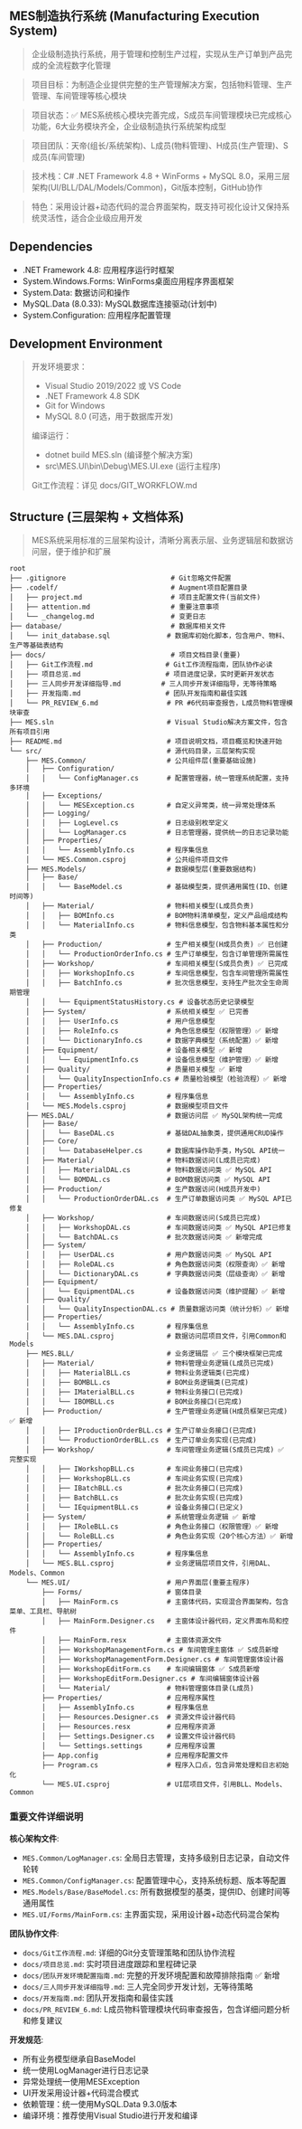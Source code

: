 ## MES制造执行系统 (Manufacturing Execution System)

> 企业级制造执行系统，用于管理和控制生产过程，实现从生产订单到产品完成的全流程数字化管理

> 项目目标：为制造企业提供完整的生产管理解决方案，包括物料管理、生产管理、车间管理等核心模块

> 项目状态：✅ MES系统核心模块完善完成，S成员车间管理模块已完成核心功能，6大业务模块齐全，企业级制造执行系统架构成型

> 项目团队：天帝(组长/系统架构)、L成员(物料管理)、H成员(生产管理)、S成员(车间管理)

> 技术栈：C# .NET Framework 4.8 + WinForms + MySQL 8.0，采用三层架构(UI/BLL/DAL/Models/Common)，Git版本控制，GitHub协作

> 特色：采用设计器+动态代码的混合界面架构，既支持可视化设计又保持系统灵活性，适合企业级应用开发

## Dependencies

* .NET Framework 4.8: 应用程序运行时框架
* System.Windows.Forms: WinForms桌面应用程序界面框架
* System.Data: 数据访问和操作
* MySQL.Data (8.0.33): MySQL数据库连接驱动(计划中)
* System.Configuration: 应用程序配置管理

## Development Environment

> 开发环境要求：
> - Visual Studio 2019/2022 或 VS Code
> - .NET Framework 4.8 SDK
> - Git for Windows
> - MySQL 8.0 (可选，用于数据库开发)
>
> 编译运行：
> - dotnet build MES.sln (编译整个解决方案)
> - src\MES.UI\bin\Debug\MES.UI.exe (运行主程序)
>
> Git工作流程：详见 docs/GIT_WORKFLOW.md


## Structure (三层架构 + 文档体系)

> MES系统采用标准的三层架构设计，清晰分离表示层、业务逻辑层和数据访问层，便于维护和扩展

```
root
├── .gitignore                          # Git忽略文件配置
├── .codelf/                            # Augment项目配置目录
│   ├── project.md                      # 项目主配置文件(当前文件)
│   ├── attention.md                    # 重要注意事项
│   └── _changelog.md                   # 变更日志
├── database/                           # 数据库相关文件
│   └── init_database.sql              # 数据库初始化脚本，包含用户、物料、生产等基础表结构
├── docs/                               # 项目文档目录(重要)
│   ├── Git工作流程.md                  # Git工作流程指南，团队协作必读
│   ├── 项目总览.md                     # 项目进度记录，实时更新开发状态
│   ├── 三人同步开发详细指导.md          # 三人同步开发详细指导，无等待策略
│   ├── 开发指南.md                     # 团队开发指南和最佳实践
│   └── PR_REVIEW_6.md                 # PR #6代码审查报告，L成员物料管理模块审查
├── MES.sln                            # Visual Studio解决方案文件，包含所有项目引用
├── README.md                          # 项目说明文档，项目概览和快速开始
└── src/                               # 源代码目录，三层架构实现
    ├── MES.Common/                    # 公共组件层(重要基础设施)
    │   ├── Configuration/
    │   │   └── ConfigManager.cs       # 配置管理器，统一管理系统配置，支持多环境
    │   ├── Exceptions/
    │   │   └── MESException.cs        # 自定义异常类，统一异常处理体系
    │   ├── Logging/
    │   │   ├── LogLevel.cs            # 日志级别枚举定义
    │   │   └── LogManager.cs          # 日志管理器，提供统一的日志记录功能
    │   ├── Properties/
    │   │   └── AssemblyInfo.cs        # 程序集信息
    │   └── MES.Common.csproj          # 公共组件项目文件
    ├── MES.Models/                    # 数据模型层(重要数据结构)
    │   ├── Base/
    │   │   └── BaseModel.cs           # 基础模型类，提供通用属性(ID、创建时间等)
    │   ├── Material/                  # 物料相关模型(L成员负责)
    │   │   ├── BOMInfo.cs             # BOM物料清单模型，定义产品组成结构
    │   │   └── MaterialInfo.cs        # 物料信息模型，包含物料基本属性和分类
    │   ├── Production/                # 生产相关模型(H成员负责) ✅ 已创建
    │   │   └── ProductionOrderInfo.cs # 生产订单模型，包含订单管理所需属性
    │   ├── Workshop/                  # 车间相关模型(S成员负责) ✅ 已完成
    │   │   ├── WorkshopInfo.cs        # 车间信息模型，包含车间管理所需属性
    │   │   ├── BatchInfo.cs           # 批次信息模型，支持生产批次全生命周期管理
    │   │   └── EquipmentStatusHistory.cs # 设备状态历史记录模型
    │   ├── System/                    # 系统相关模型 ✅ 已完善
    │   │   ├── UserInfo.cs            # 用户信息模型
    │   │   ├── RoleInfo.cs            # 角色信息模型（权限管理）✅ 新增
    │   │   └── DictionaryInfo.cs      # 数据字典模型（系统配置）✅ 新增
    │   ├── Equipment/                 # 设备相关模型 ✅ 新增
    │   │   └── EquipmentInfo.cs       # 设备信息模型（维护管理）✅ 新增
    │   ├── Quality/                   # 质量相关模型 ✅ 新增
    │   │   └── QualityInspectionInfo.cs # 质量检验模型（检验流程）✅ 新增
    │   ├── Properties/
    │   │   └── AssemblyInfo.cs        # 程序集信息
    │   └── MES.Models.csproj          # 数据模型项目文件
    ├── MES.DAL/                       # 数据访问层 ✅ MySQL架构统一完成
    │   ├── Base/
    │   │   └── BaseDAL.cs             # 基础DAL抽象类，提供通用CRUD操作
    │   ├── Core/
    │   │   └── DatabaseHelper.cs      # 数据库操作助手类，MySQL API统一
    │   ├── Material/                  # 物料数据访问(L成员已完成)
    │   │   ├── MaterialDAL.cs         # 物料数据访问类 ✅ MySQL API
    │   │   └── BOMDAL.cs              # BOM数据访问类 ✅ MySQL API
    │   ├── Production/                # 生产数据访问(H成员开发中)
    │   │   └── ProductionOrderDAL.cs  # 生产订单数据访问类 ✅ MySQL API已修复
    │   ├── Workshop/                  # 车间数据访问(S成员已完成)
    │   │   ├── WorkshopDAL.cs         # 车间数据访问类 ✅ MySQL API已修复
    │   │   └── BatchDAL.cs            # 批次数据访问类 ✅ 新增完成
    │   ├── System/
    │   │   ├── UserDAL.cs             # 用户数据访问类 ✅ MySQL API
    │   │   ├── RoleDAL.cs             # 角色数据访问类（权限查询）✅ 新增
    │   │   └── DictionaryDAL.cs       # 字典数据访问类（层级查询）✅ 新增
    │   ├── Equipment/
    │   │   └── EquipmentDAL.cs        # 设备数据访问类（维护提醒）✅ 新增
    │   ├── Quality/
    │   │   └── QualityInspectionDAL.cs # 质量数据访问类（统计分析）✅ 新增
    │   ├── Properties/
    │   │   └── AssemblyInfo.cs        # 程序集信息
    │   └── MES.DAL.csproj             # 数据访问层项目文件，引用Common和Models
    ├── MES.BLL/                       # 业务逻辑层 ✅ 三个模块框架已完成
    │   ├── Material/                  # 物料管理业务逻辑(L成员已完成)
    │   │   ├── MaterialBLL.cs         # 物料业务逻辑类(已完成)
    │   │   ├── BOMBLL.cs              # BOM业务逻辑类(已完成)
    │   │   ├── IMaterialBLL.cs        # 物料业务接口(已完成)
    │   │   └── IBOMBLL.cs             # BOM业务接口(已完成)
    │   ├── Production/                # 生产管理业务逻辑(H成员框架已完成) ✅ 新增
    │   │   ├── IProductionOrderBLL.cs # 生产订单业务接口(已完成)
    │   │   └── ProductionOrderBLL.cs  # 生产订单业务实现(已完成)
    │   ├── Workshop/                  # 车间管理业务逻辑(S成员已完成) ✅ 完整实现
    │   │   ├── IWorkshopBLL.cs        # 车间业务接口(已完成)
    │   │   ├── WorkshopBLL.cs         # 车间业务实现(已完成)
    │   │   ├── IBatchBLL.cs           # 批次业务接口(已完成)
    │   │   ├── BatchBLL.cs            # 批次业务实现(已完成)
    │   │   └── IEquipmentBLL.cs       # 设备业务接口(已定义)
    │   ├── System/                    # 系统管理业务逻辑 ✅ 新增
    │   │   ├── IRoleBLL.cs            # 角色业务接口（权限管理）✅ 新增
    │   │   └── RoleBLL.cs             # 角色业务实现（20个核心方法）✅ 新增
    │   ├── Properties/
    │   │   └── AssemblyInfo.cs        # 程序集信息
    │   └── MES.BLL.csproj             # 业务逻辑层项目文件，引用DAL、Models、Common
    └── MES.UI/                        # 用户界面层(重要主程序)
        ├── Forms/                     # 窗体目录
        │   ├── MainForm.cs            # 主窗体代码，实现混合界面架构，包含菜单、工具栏、导航树
        │   ├── MainForm.Designer.cs   # 主窗体设计器代码，定义界面布局和控件
        │   ├── MainForm.resx          # 主窗体资源文件
        │   ├── WorkshopManagementForm.cs # 车间管理主窗体 ✅ S成员新增
        │   ├── WorkshopManagementForm.Designer.cs # 车间管理窗体设计器
        │   ├── WorkshopEditForm.cs    # 车间编辑窗体 ✅ S成员新增
        │   ├── WorkshopEditForm.Designer.cs # 车间编辑窗体设计器
        │   └── Material/              # 物料管理窗体目录(L成员)
        ├── Properties/                # 应用程序属性
        │   ├── AssemblyInfo.cs        # 程序集信息
        │   ├── Resources.Designer.cs  # 资源文件设计器代码
        │   ├── Resources.resx         # 应用程序资源
        │   ├── Settings.Designer.cs   # 设置文件设计器代码
        │   └── Settings.settings      # 应用程序设置
        ├── App.config                 # 应用程序配置文件
        ├── Program.cs                 # 程序入口点，包含异常处理和日志初始化
        └── MES.UI.csproj              # UI层项目文件，引用BLL、Models、Common
```

### 重要文件详细说明

**核心架构文件**:
- `MES.Common/LogManager.cs`: 全局日志管理，支持多级别日志记录，自动文件轮转
- `MES.Common/ConfigManager.cs`: 配置管理中心，支持系统标题、版本等配置
- `MES.Models/Base/BaseModel.cs`: 所有数据模型的基类，提供ID、创建时间等通用属性
- `MES.UI/Forms/MainForm.cs`: 主界面实现，采用设计器+动态代码混合架构

**团队协作文件**:

* `docs/Git工作流程.md`: 详细的Git分支管理策略和团队协作流程
* `docs/项目总览.md`: 实时项目进度跟踪和里程碑记录
* `docs/团队开发环境配置指南.md`: 完整的开发环境配置和故障排除指南 ✅ 新增
* `docs/三人同步开发详细指导.md`: 三人完全同步开发计划，无等待策略
* `docs/开发指南.md`: 团队开发指南和最佳实践
* `docs/PR_REVIEW_6.md`: L成员物料管理模块代码审查报告，包含详细问题分析和修复建议



**开发规范**:

* 所有业务模型继承自BaseModel
* 统一使用LogManager进行日志记录
* 异常处理统一使用MESException
* UI开发采用设计器+代码混合模式
* 依赖管理：统一使用MySQL.Data 9.3.0版本
* 编译环境：推荐使用Visual Studio进行开发和编译
